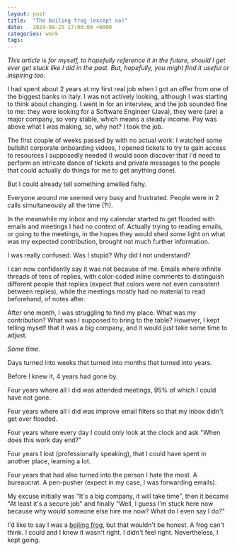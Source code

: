 ```yaml
---
layout: post
title:  "The boiling frog (except no)"
date:   2024-08-25 17:00:00 +0000
categories: work
tags: 
---
```


_This article is for myself, to hopefully reference it in the future, should I get ever get stuck like I did in the past. But, hopefully, you might find it useful or inspiring too._

I had spent about 2 years at my first real job when I got an offer from one of the biggest banks in Italy. I was not actively looking, although I was starting to think about changing. I went in for an interview, and the job sounded fine to me: they were looking for a Software Engineer (Java), they were (are) a major company, so very stable, which means a steady income. Pay was above what I was making, so, why not? I took the job.

The first couple of weeks passed by with no actual work: I watched some bullshit corporate onboarding videos, I opened tickets to try to gain access to resources I supposedly needed (I would soon discover that I'd need to perform an intricate dance of tickets and private messages to the people that could actually do things for me to get anything done).

But I could already tell something smelled fishy.

Everyone around me seemed very busy and frustrated. People were in 2 calls simultaneously all the time (?!).

In the meanwhile my inbox and my calendar started to get flooded with emails and meetings I had no context of. Actually trying to reading emails, or going to the meetings, in the hopes they would shed some light on what was my expected contribution, brought not much further information.

I was really confused. Was I stupid? Why did I not understand?

I can now confidently say it was not because of me. Emails where infinite threads of tens of replies, with color-coded inline comments to distinguish different people that replies (expect that colors were not even consistent between replies), while the meetings mostly had no material to read beforehand, of notes after.

After one month, I was struggling to find my place. What was my contribution? What was I supposed to bring to the table? However, I kept telling myself that it was a big company, and it would just take some time to adjust.

_Some time._

Days turned into weeks that turned into months that turned into years.

Before I knew it, 4 years had gone by.

Four years where all I did was attended meetings, 95% of which I could have not gone.

Four years where all I did was improve email filters so that my inbox didn't get over flooded.

Four years where every day I could only look at the clock and ask "When does this work day end?"

Four years I lost (professionally speaking), that I could have spent in another place, learning a lot.

Four years that had also turned into the person I hate the most. A bureaucrat. A pen-pusher (expect in my case, I was forwarding emails).

My excuse initially was "It's a big company, it will take time", then it became "At least it's a secure job" and finally "Well, I guess I'm stuck here now because why would someone else hire me now? What do I even say I do?"

I'd like to say I was a [boiling frog](https://en.wikipedia.org/wiki/Boiling_frog), but that wouldn't be honest. A frog can't think. I could and I knew it wasn't right. I didn't feel right. Nevertheless, I kept going.

